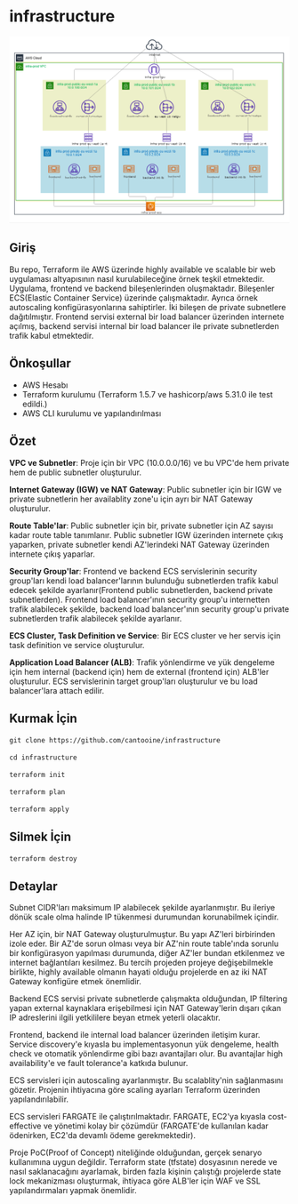 # infrastructure

![Örnek Resim](https://github.com/Cantooine/infrastructure/blob/master/diagram.png)
## Giriş
Bu repo, Terraform ile AWS üzerinde highly available ve scalable bir web uygulaması altyapısının nasıl kurulabileceğine örnek teşkil etmektedir. Uygulama, frontend ve backend bileşenlerinden oluşmaktadır. Bileşenler ECS(Elastic Container Service) üzerinde çalışmaktadır. Ayrıca örnek autoscaling konfigürasyonlarına sahiptirler. İki bileşen de private subnetlere dağıtılmıştır. Frontend servisi external bir load balancer üzerinden internete açılmış, backend servisi internal bir load balancer ile private subnetlerden trafik kabul etmektedir.

## Önkoşullar
* AWS Hesabı
* Terraform kurulumu (Terraform 1.5.7 ve hashicorp/aws 5.31.0 ile test edildi.)
* AWS CLI kurulumu ve yapılandırılması

## Özet
**VPC ve Subnetler**: Proje için bir VPC (10.0.0.0/16) ve bu VPC'de hem private hem de public subnetler oluşturulur.

**Internet Gateway (IGW) ve NAT Gateway**: Public subnetler için bir IGW ve private subnetlerin her availablity zone'u için ayrı bir NAT Gateway oluşturulur.

**Route Table'lar**: Public subnetler için bir, private subnetler için AZ sayısı kadar route table tanımlanır. Public subnetler IGW üzerinden internete çıkış yaparken, private subnetler kendi AZ'lerindeki NAT Gateway üzerinden internete çıkış yaparlar.

**Security Group'lar**: Frontend ve backend ECS servislerinin security group'ları kendi load balancer'larının bulunduğu subnetlerden trafik kabul edecek şekilde ayarlanır(Frontend public subnetlerden, backend private subnetlerden). Frontend load balancer'ının security group'u internetten trafik alabilecek şekilde, backend load balancer'ının security group'u private subnetlerden trafik alabilecek şekilde ayarlanır.

**ECS Cluster, Task Definition ve Service**: Bir ECS cluster ve her servis için task definition ve service oluşturulur.

**Application Load Balancer (ALB)**: Trafik yönlendirme ve yük dengeleme için hem internal (backend için) hem de external (frontend için) ALB'ler oluşturulur. ECS servislerinin target group'ları oluşturulur ve bu load balancer'lara attach edilir.

## Kurmak İçin

`git clone https://github.com/cantooine/infrastructure`

`cd infrastructure`

`terraform init`

`terraform plan`

`terraform apply`

## Silmek İçin

`terraform destroy`

## Detaylar

Subnet CIDR'ları maksimum IP alabilecek şekilde ayarlanmıştır. Bu ileriye dönük scale olma halinde IP tükenmesi durumundan korunabilmek içindir.

Her AZ için, bir NAT Gateway oluşturulmuştur. Bu yapı AZ'leri birbirinden izole eder. Bir AZ'de sorun olması veya bir AZ'nin route table'ında sorunlu bir konfigürasyon yapılması durumunda, diğer AZ'ler bundan etkilenmez ve internet bağlantıları kesilmez. Bu tercih projeden projeye değişebilmekle birlikte, highly available olmanın hayati olduğu projelerde en az iki NAT Gateway konfigüre etmek önemlidir.

Backend ECS servisi private subnetlerde çalışmakta olduğundan, IP filtering yapan external kaynaklara erişebilmesi için NAT Gateway'lerin dışarı çıkan IP adreslerini ilgili yetkililere beyan etmek yeterli olacaktır.

Frontend, backend ile internal load balancer üzerinden iletişim kurar. Service discovery'e kıyasla bu implementasyonun yük dengeleme, health check ve otomatik yönlendirme gibi bazı avantajları olur. Bu avantajlar high availability'e ve fault tolerance'a katkıda bulunur.

ECS servisleri için autoscaling ayarlanmıştır. Bu scalablity'nin sağlanmasını gözetir. Projenin ihtiyacına göre scaling ayarları Terraform üzerinden yapılandırılabilir.

ECS servisleri FARGATE ile çalıştırılmaktadır. FARGATE, EC2'ya kıyasla cost-effective ve yönetimi kolay bir çözümdür (FARGATE'de kullanılan kadar ödenirken, EC2'da devamlı ödeme gerekmektedir).

Proje PoC(Proof of Concept) niteliğinde olduğundan, gerçek senaryo kullanımına uygun değildir. Terraform state (tfstate) dosyasının nerede ve nasıl saklanacağını ayarlamak, birden fazla kişinin çalıştığı projelerde state lock mekanizması oluşturmak, ihtiyaca göre ALB'ler için WAF ve SSL yapılandırmaları yapmak önemlidir.
